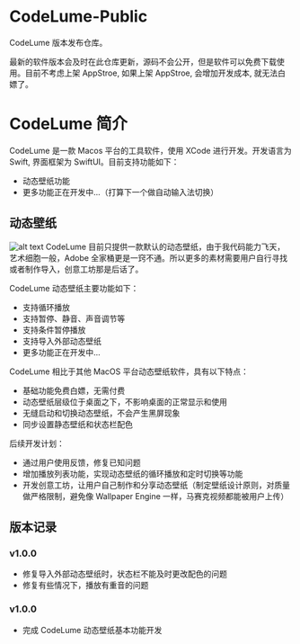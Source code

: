 # CodeLume-Public
CodeLume 版本发布仓库。

最新的软件版本会及时在此仓库更新，源码不会公开，但是软件可以免费下载使用。目前不考虑上架 AppStroe, 如果上架 AppStroe, 会增加开发成本, 就无法白嫖了。

# CodeLume 简介

CodeLume 是一款 Macos 平台的工具软件，使用 XCode 进行开发。开发语言为 Swift, 界面框架为 SwiftUI。目前支持功能如下：
- 动态壁纸功能
- 更多功能正在开发中...（打算下一个做自动输入法切换）

## 动态壁纸
![alt text](image/CodeLumeWallpaper.png)
CodeLume 目前只提供一款默认的动态壁纸，由于我代码能力飞天，艺术细胞一般，Adobe 全家桶更是一窍不通。所以更多的素材需要用户自行寻找或者制作导入，创意工坊那是后话了。

CodeLume 动态壁纸主要功能如下：
- 支持循环播放
- 支持暂停、静音、声音调节等
- 支持条件暂停播放
- 支持导入外部动态壁纸
- 更多功能正在开发中...

CodeLume 相比于其他 MacOS 平台动态壁纸软件，具有以下特点：
- 基础功能免费白嫖，无需付费
- 动态壁纸层级位于桌面之下，不影响桌面的正常显示和使用
- 无缝启动和切换动态壁纸，不会产生黑屏现象
- 同步设置静态壁纸和状态栏配色

后续开发计划：
- 通过用户使用反馈，修复已知问题
- 增加播放列表功能，实现动态壁纸的循环播放和定时切换等功能
- 开发创意工坊，让用户自己制作和分享动态壁纸（制定壁纸设计原则，对质量做严格限制，避免像 Wallpaper Engine 一样，马赛克视频都能被用户上传）


## 版本记录

### v1.0.0
- 修复导入外部动态壁纸时，状态栏不能及时更改配色的问题
- 修复有些情况下，播放有重音的问题

### v1.0.0
- 完成 CodeLume 动态壁纸基本功能开发